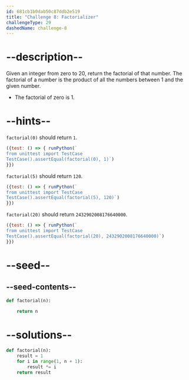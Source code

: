 ```yaml
---
id: 681cb1b0dab50c87ddb2e519
title: "Challenge 8: Factorializer"
challengeType: 29
dashedName: challenge-8
---
```


# --description--

Given an integer from zero to 20, return the factorial of that number. The factorial of a number is the product of all the numbers between 1 and the given number.

- The factorial of zero is 1.

# --hints--

`factorial(0)` should return `1`.

```js
({test: () => { runPython(`
from unittest import TestCase
TestCase().assertEqual(factorial(0), 1)`)
}})
```

`factorial(5)` should return `120`.

```js
({test: () => { runPython(`
from unittest import TestCase
TestCase().assertEqual(factorial(5), 120)`)
}})
```

`factorial(20)` should return `2432902008176640000`.

```js
({test: () => { runPython(`
from unittest import TestCase
TestCase().assertEqual(factorial(20), 2432902008176640000)`)
}})
```

# --seed--

## --seed-contents--

```py
def factorial(n):

    return n
```

# --solutions--

```py
def factorial(n):
    result = 1
    for i in range(1, n + 1):
        result *= i
    return result
```
